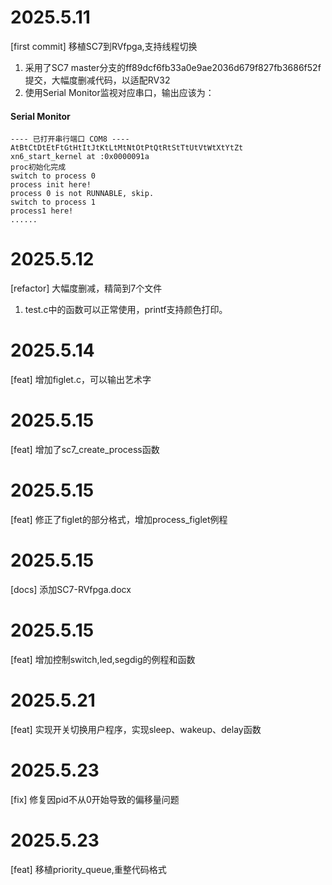 # 2025.5.11
[first commit] 移植SC7到RVfpga,支持线程切换
1. 采用了SC7 master分支的ff89dcf6fb33a0e9ae2036d679f827fb3686f52f提交，大幅度删减代码，以适配RV32
2. 使用Serial Monitor监视对应串口，输出应该为：

#### Serial Monitor
```
---- 已打开串行端口 COM8 ----
AtBtCtDtEtFtGtHtItJtKtLtMtNtOtPtQtRtStTtUtVtWtXtYtZt
xn6_start_kernel at :0x0000091a
proc初始化完成
switch to process 0
process init here!
process 0 is not RUNNABLE, skip.
switch to process 1
process1 here!
......

```

# 2025.5.12
[refactor] 大幅度删减，精简到7个文件
1. test.c中的函数可以正常使用，printf支持颜色打印。

# 2025.5.14
[feat] 增加figlet.c，可以输出艺术字

# 2025.5.15
[feat] 增加了sc7_create_process函数

# 2025.5.15
[feat] 修正了figlet的部分格式，增加process_figlet例程

# 2025.5.15
[docs] 添加SC7-RVfpga.docx

# 2025.5.15
[feat] 增加控制switch,led,segdig的例程和函数

# 2025.5.21
[feat] 实现开关切换用户程序，实现sleep、wakeup、delay函数

# 2025.5.23
[fix] 修复因pid不从0开始导致的偏移量问题

# 2025.5.23
[feat] 移植priority_queue,重整代码格式


